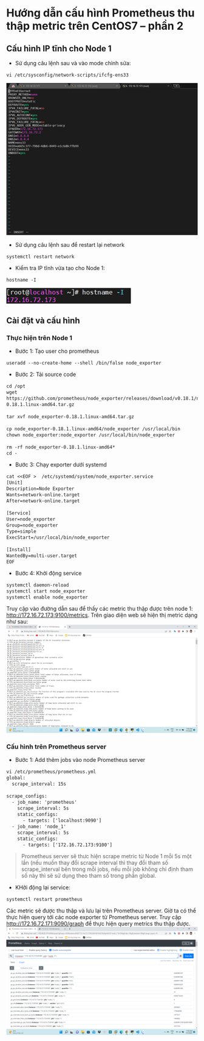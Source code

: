 # Hướng dẫn cấu hình Prometheus thu thập metric trên CentOS7 – phần 2
## Cấu hình IP tĩnh cho Node 1
* Sử dụng câu lệnh sau và vào mode chỉnh sửa:
```
vi /etc/sysconfig/network-scripts/ifcfg-ens33
```
![](../C%C3%A0i%20%C4%91%E1%BA%B7t%20Prometheus/image/ima10.jpg)     
* Sử dụng câu lệnh sau để restart lại network
```
systemctl restart network
```  
* Kiểm tra IP tĩnh vừa tạo cho Node 1:
```
hostname -I
```
![](../C%C3%A0i%20%C4%91%E1%BA%B7t%20Prometheus/image/ima11.jpg)
## Cài đặt và cấu hình
### Thực hiện trên Node 1
* Bước 1: Tạo user cho prometheus
```
useradd --no-create-home --shell /bin/false node_exporter
``` 
* Bước 2: Tải source code
```
cd /opt
wget https://github.com/prometheus/node_exporter/releases/download/v0.18.1/node_exporter-0.18.1.linux-amd64.tar.gz

tar xvf node_exporter-0.18.1.linux-amd64.tar.gz

cp node_exporter-0.18.1.linux-amd64/node_exporter /usr/local/bin
chown node_exporter:node_exporter /usr/local/bin/node_exporter

rm -rf node_exporter-0.18.1.linux-amd64*
cd -
```
* Bước 3: Chạy exporter dưới systemd
```
cat <<EOF >  /etc/systemd/system/node_exporter.service
[Unit]
Description=Node Exporter
Wants=network-online.target
After=network-online.target

[Service]
User=node_exporter
Group=node_exporter
Type=simple
ExecStart=/usr/local/bin/node_exporter

[Install]
WantedBy=multi-user.target
EOF
```    
* Bước 4: Khởi động service
```
systemctl daemon-reload
systemctl start node_exporter
systemctl enable node_exporter
``` 
Truy cập vào đường dẫn sau để thấy các metric thu thập được trên node 1: http://172.16.72.173:9100/metrics. Trên giao diện web sẽ hiện thị metric dạng như sau:
![](../C%C3%A0i%20%C4%91%E1%BA%B7t%20Prometheus/image/ima12.png)        


### Cấu hình trên Prometheus server
* Bước 1: Add thêm jobs vào node Prometheus server
```
vi /etc/prometheus/prometheus.yml
global:
  scrape_interval: 15s

scrape_configs:
  - job_name: 'prometheus'
    scrape_interval: 5s
    static_configs:
      - targets: ['localhost:9090']
  - job_name: 'node_1'
    scrape_interval: 5s
    static_configs:
      - targets: ['172.16.72.173:9100']
```
> Prometheus server sẽ thưc hiện scrape metric từ Node 1 mỗi 5s một lần (nếu muốn thay đổi scrape interval thì thay đổi tham số scrape_interval bên trong mỗi jobs, nếu mỗi job không chỉ định tham số này thì sẽ sử dụng theo tham số trong phần global.  

* KHởi động lại service:
```
systemctl restart prometheus
```
Các metric sẽ được thu thập và lưu lại trên Prometheus server. Giờ ta có thể thực hiện query tới các node exporter từ Prometheus server. Truy cập http://172.16.72.171:9090/graph để thực hiện query metrics thu thập được.
![](../C%C3%A0i%20%C4%91%E1%BA%B7t%20Prometheus/image/ima13.png)    

